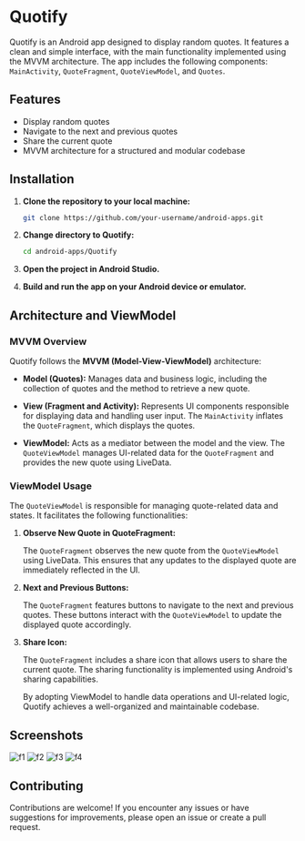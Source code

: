 # Quotify

Quotify is an Android app designed to display random quotes. It features a clean and simple interface, with the main functionality implemented using the MVVM architecture. The app includes the following components: `MainActivity`, `QuoteFragment`, `QuoteViewModel`, and `Quotes`.

## Features

- Display random quotes
- Navigate to the next and previous quotes
- Share the current quote
- MVVM architecture for a structured and modular codebase

## Installation

1. **Clone the repository to your local machine:**

    ```bash
    git clone https://github.com/your-username/android-apps.git
    ```

2. **Change directory to Quotify:**

    ```bash
    cd android-apps/Quotify
    ```

3. **Open the project in Android Studio.**

4. **Build and run the app on your Android device or emulator.**

## Architecture and ViewModel

### MVVM Overview

Quotify follows the **MVVM (Model-View-ViewModel)** architecture:

- **Model (Quotes):** Manages data and business logic, including the collection of quotes and the method to retrieve a new quote.

- **View (Fragment and Activity):** Represents UI components responsible for displaying data and handling user input. The `MainActivity` inflates the `QuoteFragment`, which displays the quotes.

- **ViewModel:** Acts as a mediator between the model and the view. The `QuoteViewModel` manages UI-related data for the `QuoteFragment` and provides the new quote using LiveData.

### ViewModel Usage

The `QuoteViewModel` is responsible for managing quote-related data and states. It facilitates the following functionalities:

1. **Observe New Quote in QuoteFragment:**

   The `QuoteFragment` observes the new quote from the `QuoteViewModel` using LiveData. This ensures that any updates to the displayed quote are immediately reflected in the UI.

2. **Next and Previous Buttons:**

   The `QuoteFragment` features buttons to navigate to the next and previous quotes. These buttons interact with the `QuoteViewModel` to update the displayed quote accordingly.

3. **Share Icon:**

   The `QuoteFragment` includes a share icon that allows users to share the current quote. The sharing functionality is implemented using Android's sharing capabilities.

   By adopting ViewModel to handle data operations and UI-related logic, Quotify achieves a well-organized and maintainable codebase.

## Screenshots
![f1](https://github.com/Bhavye2003Developer/android-apps/assets/110657263/b32efe02-4b3e-4596-8186-79aa47debeef)
![f2](https://github.com/Bhavye2003Developer/android-apps/assets/110657263/bd191daa-a431-42db-aae7-55221ea5fab5)
![f3](https://github.com/Bhavye2003Developer/android-apps/assets/110657263/6dd9307f-adf9-4be3-8f10-bf9509ecada4)
![f4](https://github.com/Bhavye2003Developer/android-apps/assets/110657263/e1767c96-c9c8-4d68-a755-f078a883b000)

## Contributing

Contributions are welcome! If you encounter any issues or have suggestions for improvements, please open an issue or create a pull request.

